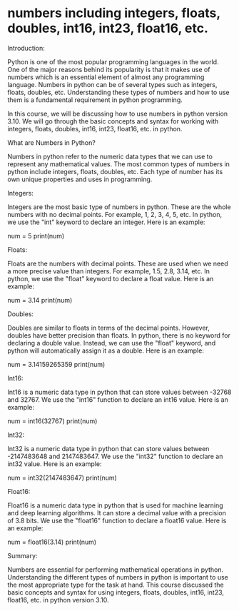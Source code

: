 
numbers including integers, floats, doubles, int16, int23, float16, etc.
========================================================================
Introduction:

Python is one of the most popular programming languages in the world. One of the major reasons behind its popularity is that it makes use of numbers which is an essential element of almost any programming language. Numbers in python can be of several types such as integers, floats, doubles, etc. Understanding these types of numbers and how to use them is a fundamental requirement in python programming.

In this course, we will be discussing how to use numbers in python version 3.10. We will go through the basic concepts and syntax for working with integers, floats, doubles, int16, int23, float16, etc. in python.

What are Numbers in Python?

Numbers in python refer to the numeric data types that we can use to represent any mathematical values. The most common types of numbers in python include integers, floats, doubles, etc. Each type of number has its own unique properties and uses in programming.

Integers:

Integers are the most basic type of numbers in python. These are the whole numbers with no decimal points. For example, 1, 2, 3, 4, 5, etc. In python, we use the "int" keyword to declare an integer. Here is an example:

num = 5
print(num)

Floats:

Floats are the numbers with decimal points. These are used when we need a more precise value than integers. For example, 1.5, 2.8, 3.14, etc. In python, we use the "float" keyword to declare a float value. Here is an example:

num = 3.14
print(num)

Doubles:

Doubles are similar to floats in terms of the decimal points. However, doubles have better precision than floats. In python, there is no keyword for declaring a double value. Instead, we can use the "float" keyword, and python will automatically assign it as a double. Here is an example:

num = 3.14159265359
print(num)

Int16:

Int16 is a numeric data type in python that can store values between -32768 and 32767. We use the "int16" function to declare an int16 value. Here is an example:

num = int16(32767)
print(num)

Int32:

Int32 is a numeric data type in python that can store values between -2147483648 and 2147483647. We use the "int32" function to declare an int32 value. Here is an example:

num = int32(2147483647)
print(num)

Float16:

Float16 is a numeric data type in python that is used for machine learning and deep learning algorithms. It can store a decimal value with a precision of 3.8 bits. We use the "float16" function to declare a float16 value. Here is an example:

num = float16(3.14)
print(num)

Summary:

Numbers are essential for performing mathematical operations in python. Understanding the different types of numbers in python is important to use the most appropriate type for the task at hand. This course discussed the basic concepts and syntax for using integers, floats, doubles, int16, int23, float16, etc. in python version 3.10.